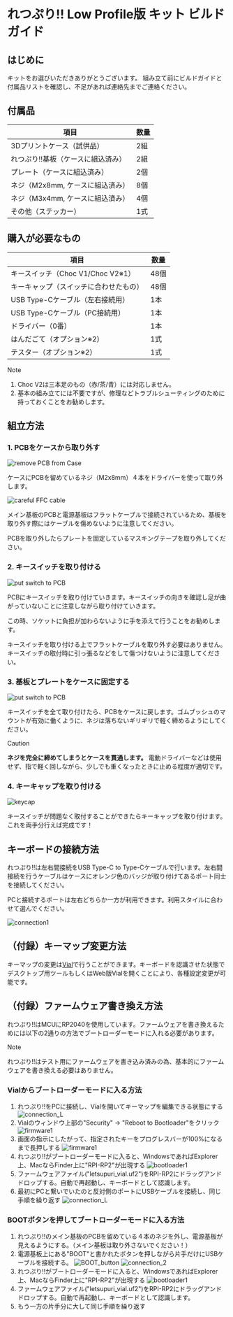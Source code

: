 # れつぷり!! Low Profile版 キット ビルドガイド

## はじめに

キットをお選びいただきありがとうございます。
組み立て前にビルドガイドと付属品リストを確認し、不足があれば連絡先までご連絡ください。

## 付属品

| 項目 | 数量 |
|------|------|
| 3Dプリントケース（試供品） | 2組 |
| れつぷり!!基板（ケースに組込済み） | 2組 |
| プレート（ケースに組込済み） | 2個 |
| ネジ（M2x8mm, ケースに組込済み） | 8個 |
| ネジ（M3x4mm, ケースに組込済み） | 4個 |
| その他（ステッカー） | 1式 |

## 購入が必要なもの

| 項目 | 数量 |
|------|------|
| キースイッチ（Choc V1/Choc V2※1） | 48個 |
| キーキャップ（スイッチに合わせたもの） | 48個 |
| USB Type-Cケーブル（左右接続用） | 1本 |
| USB Type-Cケーブル（PC接続用） | 1本 |
| ドライバー（0番） | 1本 |
| はんだごて（オプション※2） | 1式 |
| テスター（オプション※2） | 1式 |

> [!NOTE]
> 1. Choc V2は三本足のもの（赤/茶/青）には対応しません。
> 2. 基本の組み立てには不要ですが、修理などトラブルシューティングのために持っておくことをお勧めします。

## 組立方法

### 1. PCBをケースから取り外す
![remove PCB from Case ](../img/build_001.JPG)

ケースにPCBを留めているネジ（M2x8mm）４本をドライバーを使って取り外します。

![careful FFC cable](../img/build_002.JPG)

メイン基板のPCBと電源基板はフラットケーブルで接続されているため、基板を取り外す際にはケーブルを傷めないように注意してください。

PCBを取り外したらプレートを固定しているマスキングテープを取り外してください。

### 2. キースイッチを取り付ける
![put switch to PCB](../img/build_003.JPG)

PCBにキースイッチを取り付けていきます。キースイッチの向きを確認し足が曲がっていないことに注意しながら取り付けていきます。

この時、ソケットに負担が加わらないように手を添えて行うことをお勧めします。

キースイッチを取り付ける上でフラットケーブルを取り外す必要はありません。キースイッチの取付時に引っ張るなどをして傷つけないように注意してください。

### 3. 基板とプレートをケースに固定する
![put switch to PCB](../img/build_004.JPG)

キースイッチを全て取り付けたら、PCBをケースに戻します。ゴムブッシュのマウントが有効に働くように、ネジは落ちないギリギリで軽く締めるようにしてください。

> [!CAUTION]
> **ネジを完全に締めてしまうとケースを貫通します。** 電動ドライバーなどは使用せず、指で軽く回しながら、少しでも重くなったときに止める程度が適切です。

### 4. キーキャップを取り付ける
![keycap](../img/build_005.JPG)

キースイッチが問題なく取付することができたらキーキャップを取り付けます。これを両手分行えば完成です！

## キーボードの接続方法
れつぷり!!は左右間接続をUSB Type-C to Type-Cケーブルで行います。左右間接続を行うケーブルはケースにオレンジ色のバッジが取り付けてあるポート同士を接続してください。

PCと接続するポートは左右どちらか一方が利用できます。利用スタイルに合わせて選んでください。

![connection1](../img/connection1.png)

## （付録）キーマップ変更方法
キーマップの変更は[Vial](https://get.vial.today/)で行うことができます。キーボードを認識させた状態でデスクトップ用ツールもしくはWeb版Vialを開くことにより、各種設定変更が可能です。

## （付録）ファームウェア書き換え方法
れつぷり!!はMCUにRP2040を使用しています。ファームウェアを書き換えるためには以下の2通りの方法でブートローダーモードに入れる必要があります。

> [!NOTE]
> れつぷり!!はテスト用にファームウェアを書き込み済みの為、基本的にファームウェアを書き換える必要はありません。

### Vialからブートローダーモードに入る方法
1. れつぷり!!をPCに接続し、Vialを開いてキーマップを編集できる状態にする
![connection_L](../img/connection_L.png)
2. Vialのウィンドウ上部の"Security" -> "Reboot to Bootloader"をクリック
![firmware1](../img/vial_firmware1.png)
3. 画面の指示にしたがって、指定されたキーをプログレスバーが100%になるまで長押しする
![firmware1](../img/vial_firmware2.png)
4. れつぷり!!がブートローダーモードに入ると、WindowsであればExplorer上、MacならFinder上に"RPI-RP2"が出現する
![bootloader1](../img/bootloader1.png)
5. ファームウェアファイル("letsupuri_vial.uf2")をRPI-RP2にドラッグアンドドロップする。自動で再起動し、キーボードとして認識します。
6. 最初にPCと繋いでいたのと反対側のポートにUSBケーブルを接続し、同じ手順を繰り返す
![connection_L](../img/connection_R.png)

### BOOTボタンを押してブートローダーモードに入る方法
1. れつぷり!!のメイン基板のPCBを留めている４本のネジを外し、電源基板が見えるようにする。（メイン基板は取り外さないでください！）
2. 電源基板上にある"BOOT"と書かれたボタンを押しながら片手だけにUSBケーブルを接続する。
![BOOT_button](../img/BOOT.png)
![connection_2](../img/connection_2.png)
4. れつぷり!!がブートローダーモードに入ると、WindowsであればExplorer上、MacならFinder上に"RPI-RP2"が出現する
![bootloader1](../img/bootloader1.png)
5. ファームウェアファイル("letsupuri_vial.uf2")をRPI-RP2にドラッグアンドドロップする。自動で再起動し、キーボードとして認識します。
6. もう一方の片手分に大して同じ手順を繰り返す
